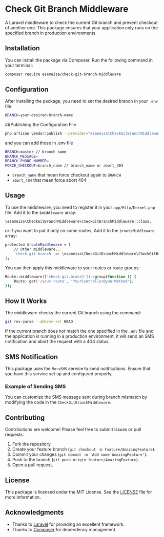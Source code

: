 # Check Git Branch Middleware

A Laravel middleware to check the current Git branch and prevent checkout of another one. This package ensures that your application only runs on the specified branch in production environments.

## Installation

You can install the package via Composer. Run the following command in your terminal:

```sh
composer require esameisa/check-git-branch-middleware
```

## Configuration

After installing the package, you need to set the desired branch in your `.env` file:

```sh
BRANCH=your-desired-branch-name
```

##Publishing the Configuration File

```sh
php artisan vendor:publish --provider="esameisa\CheckGitBranchMiddleware\CheckGitBranchMiddlewareServiceProvider" --tag="config"
```

and you can add those in .env file

```sh
BRANCH=master // branch name
BRANCH_MESSAGE=
BRANCH_PHONE_NUMBER=
FORCE_CHECKOUT=branch_name // branch_name or abort_404
```

- `branch_name` that mean force checkout again to `BRANCH`
- `abort_404` that mean force abort 404

## Usage

To use the middleware, you need to register it in your `app/Http/Kernel.php` file. Add it to the `$middleware` array:

```sh
\esameisa\CheckGitBranchMiddleware\CheckGitBranchMiddleware::class,
```

or if you want to put it only on some routes, Add it to the `$routeMiddleware` array:

```sh
protected $routeMiddleware = [
    // Other middleware...
    'check.git.branch' => \esameisa\CheckGitBranchMiddleware\CheckGitBranchMiddleware::class,
];
```

You can then apply this middleware to your routes or route groups:

```sh
Route::middleware(['check.git.branch'])->group(function () {
    Route::get('/your-route', 'YourController@yourMethod');
});
```

## How It Works

The middleware checks the current Git branch using the command:

```sh
git rev-parse --abbrev-ref HEAD
```

If the current branch does not match the one specified in the `.env` file and the application is running in a production environment, it will send an SMS notification and abort the request with a 404 status.

## SMS Notification

This package uses the `MoraSMS` service to send notifications. Ensure that you have this service set up and configured properly.

### Example of Sending SMS

You can customize the SMS message sent during branch mismatch by modifying the code in the `CheckGitBranchMiddleware`.

## Contributing

Contributions are welcome! Please feel free to submit issues or pull requests.

1. Fork the repository.
2. Create your feature branch (`git checkout -b feature/AmazingFeature`).
3. Commit your changes (`git commit -m 'Add some AmazingFeature'`).
4. Push to the branch (`git push origin feature/AmazingFeature`).
5. Open a pull request.

## License

This package is licensed under the MIT License. See the [LICENSE](LICENSE) file for more information.

## Acknowledgments

- Thanks to [Laravel](https://laravel.com) for providing an excellent framework.
- Thanks to [Composer](https://getcomposer.org) for dependency management.
